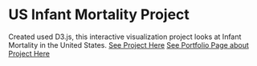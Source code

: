# US Infant Mortality Project

Created used D3.js, this interactive visualization project looks at Infant Mortality in the United States. 
[See Project Here](http://lwhitaker3.github.io/USMortality/)
[See Portfolio Page about Project Here](http://louisewhitaker.com/portfolio/infant_mortality)
